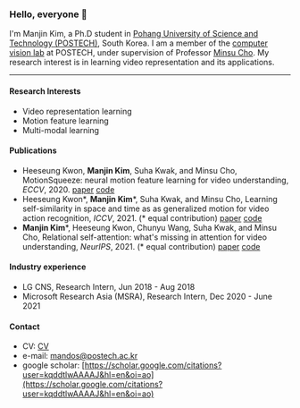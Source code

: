 ### Hello, everyone 👋

<!--
**KimManjin/KimManjin** is a ✨ _special_ ✨ repository because its `README.md` (this file) appears on your GitHub profile.

Here are some ideas to get you started:

- 🔭 I’m currently working on ...
- 🌱 I’m currently learning ...
- 👯 I’m looking to collaborate on ...
- 🤔 I’m looking for help with ...
- 💬 Ask me about ...
- 📫 How to reach me: ...
- 😄 Pronouns: ...
- ⚡ Fun fact: ...
-->

I'm Manjin Kim, a Ph.D student in [Pohang University of Science and Technology (POSTECH)](https://www.postech.ac.kr/eng/), South Korea. I am a member of the [computer vision lab](http://cvlab.postech.ac.kr/lab/) at POSTECH, under supervision of Professor [Minsu Cho](http://cvlab.postech.ac.kr/~mcho/). My research interest is in learning video representation and its applications.

-------------
#### Research Interests
* Video representation learning
* Motion feature learning
* Multi-modal learning

#### Publications
* Heeseung Kwon, **Manjin Kim**, Suha Kwak, and Minsu Cho, MotionSqueeze: neural motion feature learning for video understanding, _ECCV_, 2020. [paper](https://arxiv.org/abs/2007.09933) [code](https://github.com/arunos728/MotionSqueeze)
* Heeseung Kwon*, **Manjin Kim***, Suha Kwak, and Minsu Cho, Learning self-similarity in space and time as as generalized motion for video action recognition, _ICCV_, 2021.   (* equal contribution) [paper](https://arxiv.org/abs/2102.07092) [code](https://github.com/arunos728/SELFY)
* **Manjin Kim***, Heeseung Kwon, Chunyu Wang, Suha Kwak, and Minsu Cho, Relational self-attention: what's missing in attention for video understanding, _NeurIPS_, 2021.   (* equal contribution) [paper](https://arxiv.org/abs/2111.01673) [code](https://github.com/KimManjin/RSA)

#### Industry experience
* LG CNS, Research Intern, Jun 2018 - Aug 2018
* Microsoft Research Asia (MSRA), Research Intern, Dec 2020 - June 2021

#### Contact
* CV: [CV](https://github.com/KimManjin/KimManjin/blob/main/ManjinKim_resume%20.pdf)
* e-mail: mandos@postech.ac.kr
* google scholar: [https://scholar.google.com/citations?user=kqddtlwAAAAJ&hl=en&oi=ao](https://scholar.google.com/citations?user=kqddtlwAAAAJ&hl=en&oi=ao)
